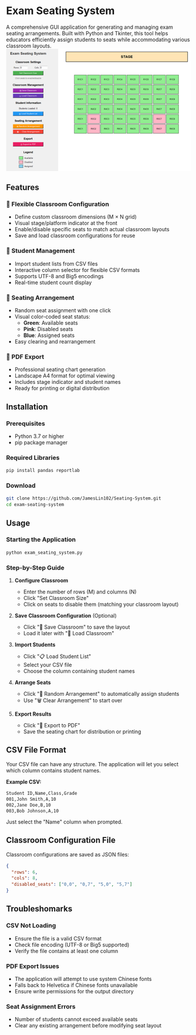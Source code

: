 # Exam Seating System

A comprehensive GUI application for generating and managing exam seating arrangements. Built with Python and Tkinter, this tool helps educators efficiently assign students to seats while accommodating various classroom layouts.
![Figure](figure.png)

## Features

### 🏫 Flexible Classroom Configuration
- Define custom classroom dimensions (M × N grid)
- Visual stage/platform indicator at the front
- Enable/disable specific seats to match actual classroom layouts
- Save and load classroom configurations for reuse

### 👥 Student Management
- Import student lists from CSV files
- Interactive column selector for flexible CSV formats
- Supports UTF-8 and Big5 encodings
- Real-time student count display

### 🎲 Seating Arrangement
- Random seat assignment with one click
- Visual color-coded seat status:
  - **Green**: Available seats
  - **Pink**: Disabled seats
  - **Blue**: Assigned seats
- Easy clearing and rearrangement

### 📄 PDF Export
- Professional seating chart generation
- Landscape A4 format for optimal viewing
- Includes stage indicator and student names
- Ready for printing or digital distribution

## Installation

### Prerequisites
- Python 3.7 or higher
- pip package manager

### Required Libraries
```bash
pip install pandas reportlab
```

### Download
```bash
git clone https://github.com/JamesLin102/Seating-System.git
cd exam-seating-system
```

## Usage

### Starting the Application
```bash
python exam_seating_system.py
```

### Step-by-Step Guide

1. **Configure Classroom**
   - Enter the number of rows (M) and columns (N)
   - Click "Set Classroom Size"
   - Click on seats to disable them (matching your classroom layout)

2. **Save Classroom Configuration** (Optional)
   - Click "💾 Save Classroom" to save the layout
   - Load it later with "📂 Load Classroom"

3. **Import Students**
   - Click "📋 Load Student List"
   - Select your CSV file
   - Choose the column containing student names

4. **Arrange Seats**
   - Click "🎲 Random Arrangement" to automatically assign students
   - Use "🗑️ Clear Arrangement" to start over

5. **Export Results**
   - Click "📄 Export to PDF"
   - Save the seating chart for distribution or printing

## CSV File Format

Your CSV file can have any structure. The application will let you select which column contains student names.

**Example CSV:**
```csv
Student ID,Name,Class,Grade
001,John Smith,A,10
002,Jane Doe,B,10
003,Bob Johnson,A,10
```

Just select the "Name" column when prompted.

## Classroom Configuration File

Classroom configurations are saved as JSON files:

```json
{
  "rows": 6,
  "cols": 8,
  "disabled_seats": ["0,0", "0,7", "5,0", "5,7"]
}
```

## Troubleshomarks

### CSV Not Loading
- Ensure the file is a valid CSV format
- Check file encoding (UTF-8 or Big5 supported)
- Verify the file contains at least one column

### PDF Export Issues
- The application will attempt to use system Chinese fonts
- Falls back to Helvetica if Chinese fonts unavailable
- Ensure write permissions for the output directory

### Seat Assignment Errors
- Number of students cannot exceed available seats
- Clear any existing arrangement before modifying seat layout

